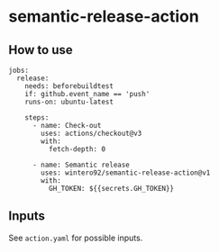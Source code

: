 # semantic-release-action

## How to use

```
jobs:
  release:
    needs: beforebuildtest
    if: github.event_name == 'push'
    runs-on: ubuntu-latest

    steps:
      - name: Check-out
        uses: actions/checkout@v3
        with:
          fetch-depth: 0

      - name: Semantic release
        uses: wintero92/semantic-release-action@v1
        with:
          GH_TOKEN: ${{secrets.GH_TOKEN}}
```

## Inputs

See `action.yaml` for possible inputs.